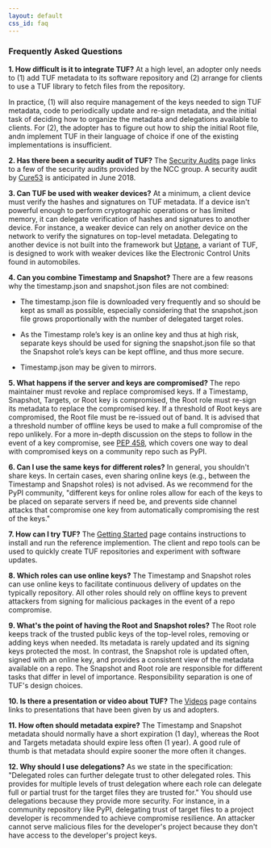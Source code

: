 ```yaml
---
layout: default
css_id: faq
---
```


### Frequently Asked Questions

**1. How difficult is it to integrate TUF?**
  At a high level, an adopter only needs to (1) add TUF metadata to its
  software repository and (2) arrange for clients to use a TUF library to fetch
  files from the repository.

  In practice, (1) will also require management of the keys needed to sign TUF
  metadata, code to periodically update and re-sign metadata, and the initial
  task of deciding how to organize the metadata and delegations available to
  clients.  For (2), the adopter has to figure out how to ship the initial Root
  file, andn implement TUF in their language of choice if one of the existing
  implementations is insufficient.

**2. Has there been a security audit of TUF?**
  The [Security Audits](https://theupdateframework.github.io/audits.html) page
  links to a few of the security audits provided by the NCC group.  A security
  audit by [Cure53](https://cure53.de/) is anticipated in June 2018.

**3. Can TUF be used with weaker devices?**
  At a minimum, a client device must verify the hashes and signatures on TUF
  metadata.  If a device isn't powerful enough to perform cryptographic
  operations or has limited memory, it can delegate verification of hashes and
  signatures to another device.  For instance, a weaker device can rely on
  another device on the network to verify the signatures on top-level metadata.
  Delegating to another device is not built into the framework but
  [Uptane](https://uptane.github.io/), a variant of TUF, is designed to work
  with weaker devices like the Electronic Control Units found in automobiles.

**4. Can you combine Timestamp and Snapshot?**
  There are a few reasons why the timestamp.json and snapshot.json files are
  not combined:

  * The timestamp.json file is downloaded very frequently and so should be kept
  as small as possible, especially considering that the snapshot.json file
  grows proportionally with the number of delegated target roles.

  * As the Timestamp role’s key is an online key and thus at high risk,
  separate keys should be used for signing the snapshot.json file so that the
  Snapshot role’s keys can be kept offline, and thus more secure.

  * Timestamp.json may be given to mirrors.

**5. What happens if the server and keys are compromised?**
  The repo maintainer must revoke and replace compromised keys.  If a
  Timestamp, Snapshot, Targets, or Root key is compromised, the Root role must
  re-sign its metadata to replace the compromised key.  If a threshold of Root
  keys are compromised, the Root file must be re-issued out of band.  It is
  advised that a threshold number of offline keys be used to make a full
  compromise of the repo unlikely.  For a more in-depth discussion on the steps
  to follow in the event of a key compromise, see [PEP
  458](https://www.python.org/dev/peps/pep-0458/#in-the-event-of-a-key-compromise),
  which covers one way to deal with compromised keys on a community repo such
  as PyPI.

**6. Can I use the same keys for different roles?**
  In general, you shouldn't share keys.  In certain cases, even sharing online
  keys (e.g., between the Timestamp and Snapshot roles) is not advised.  As we
  recommend for the PyPI community, "different keys for online roles allow for
  each of the keys to be placed on separate servers if need be, and prevents
  side channel attacks that compromise one key from automatically compromising
  the rest of the keys."

**7. How can I try TUF?**
   The [Getting
   Started](https://github.com/theupdateframework/tuf/blob/develop/docs/GETTING_STARTED.rst)
   page contains instructions to install and run the reference implemention.
   The client and repo tools can be used to quickly create TUF repositories and
   experiment with software updates.

**8. Which roles can use online keys?**
  The Timestamp and Snapshot roles can use online keys to facilitate continuous
  delivery of updates on the typically repository.  All other roles should rely
  on offline keys to prevent attackers from signing for malicious packages in
  the event of a repo compromise.

**9. What's the point of having the Root and Snapshot roles?**
  The Root role keeps track of the trusted public keys of the top-level roles,
  removing or adding keys when needed.  Its metadata is rarely updated and its
  signing keys protected the most.  In contrast, the Snapshot role is updated
  often, signed with an online key, and provides a consistent view of the
  metadata available on a repo.  The Snapshot and Root role are responsible for
  different tasks that differ in level of importance.  Responsibility
  separation is one of TUF's design choices.

**10. Is there a presentation or video about TUF?**
  The [Videos](https://theupdateframework.github.io/videos.html) page contains
  links to presentations that have been given by us and adopters.

**11. How often should metadata expire?**
  The Timestamp and Snapshot metadata should normally have a short expiration
  (1 day), whereas the Root and Targets metadata should expire less often (1
  year).  A good rule of thumb is that metadata should expire sooner the more
  often it changes.

**12. Why should I use delegations?**
  As we state in the specification: "Delegated roles can further delegate trust
  to other delegated roles. This provides for multiple levels of trust
  delegation where each role can delegate full or partial trust for the target
  files they are trusted for."  You should use delegations because they provide
  more security.  For instance, in a community repository like PyPI, delegating
  trust of target files to a project developer is recommended to achieve
  compromise resilience.  An attacker cannot serve malicious files for the
  developer's project because they don't have access to the developer's project
  keys.
